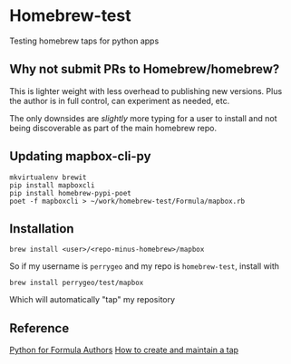 # Homebrew-test

Testing homebrew taps for python apps

## Why not submit PRs to Homebrew/homebrew?

This is lighter weight with less overhead to publishing new versions.
Plus the author is in full control, can experiment as needed, etc.

The only downsides are *slightly* more typing for a user to install and not being discoverable
as part of the main homebrew repo.

## Updating mapbox-cli-py

    mkvirtualenv brewit
    pip install mapboxcli
    pip install homebrew-pypi-poet
    poet -f mapboxcli > ~/work/homebrew-test/Formula/mapbox.rb

## Installation

```
brew install <user>/<repo-minus-homebrew>/mapbox
```

So if my username is `perrygeo` and my repo is `homebrew-test`, install with 

```
brew install perrygeo/test/mapbox
```
Which will automatically "tap" my repository

## Reference

[Python for Formula Authors](https://github.com/Homebrew/homebrew/blob/master/share/doc/homebrew/Python-for-Formula-Authors.md)
[How to create and maintain a tap](https://github.com/Homebrew/homebrew/blob/master/share/doc/homebrew/How-to-Create-and-Maintain-a-Tap.md)


